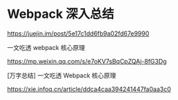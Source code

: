 # Webpack 深入总结



https://juejin.im/post/5e17c1dd6fb9a02fd67e9990



一文吃透 webpack 核心原理

https://mp.weixin.qq.com/s/e7oKV7sBqCpZQAj-8fG3Dg



[万字总结] 一文吃透 Webpack 核心原理

https://xie.infoq.cn/article/ddca4caa394241447fa0aa3c0